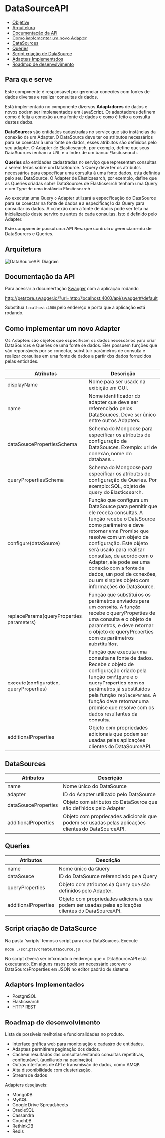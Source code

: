 # DataSourceAPI

<!-- START doctoc generated TOC please keep comment here to allow auto update -->
<!-- DON'T EDIT THIS SECTION, INSTEAD RE-RUN doctoc TO UPDATE -->


- [Objetivo](#objetivo)
- [Arquitetura](#arquitetura)
- [Documentação da API](#documenta%C3%A7%C3%A3o-da-api)
- [Como implementar um novo Adapter](#como-implementar-um-novo-adapter)
- [DataSources](#datasources)
- [Queries](#queries)
- [Script criação de DataSource](#script-cria%C3%A7%C3%A3o-de-datasource)
- [Adapters Implementados](#adapters-implementados)
- [Roadmap de desenvolvimento](#roadmap-de-desenvolvimento)

<!-- END doctoc generated TOC please keep comment here to allow auto update -->

## Para que serve

Este componente é responsável por gerenciar conexões com fontes de dados diversas e realizar consultas de dados.

Está implementado no componente diversos **Adaptadores** de dados e novos podem ser implementados em JavaScript.
Os adaptadores definem como é feita a conexão a uma fonte de dados e como é feito a consulta destes dados.

**DataSources** são entidades cadastradas no serviço que são instâncias da conexão de um Adapter.
O DataSource deve ter os atributos necessários para se conectar à uma fonte de dados, esses atributos são definidos pelo seu adapter.
O Adapter de Elasticsearch, por exemplo, define que seus DataSources tenham a URL e o Index de um banco Elasticsearch.

**Queries** são entidades cadastradas no serviço que representam consultas a serem feitas sobre um DataSource.
A Query deve ter os atributos necessários para especificar uma consulta à uma fonte dados, esta definida pelo seu DataSource.
O Adapter de Elasticsearch, por exemplo, define que as Queries criadas sobre DataSources de Elasticsearch tenham uma Query e um Type de uma instância Elasticsearch.

Ao executar uma Query o Adapter utilizará a especificação do DataSource para se conectar na fonte de dados e a especificação da Query para consultar os dados.
A conexão com a fonte de dados pode ser feita na inicialização deste serviço ou antes de cada consultas. Isto é definido pelo Adapter.

Este componente possui uma API Rest que controla o gerenciamento de DataSources e Queries.

## Arquitetura
![DataSourceAPI Diagram](./diagram.png)

## Documentação da API
Para acessar a documentação [Swagger](http://swagger.io/) com a aplicação rodando:

http://petstore.swagger.io/?url=http://localhost:4000/api/swagger#/default

Substitua `localhost:4000` pelo endereço e porta que a aplicação está rodando.

## Como implementar um novo Adapter

Os Adapters são objetos que especificam os dados necessários para criar DataSources e Queries de uma fonte de dados.
Eles possuem funções que são reponsáveis por se conectar, substituir parâmetros de consulta e realizar consultas em uma fonte de dados a partir dos dados fornecidos pelas entidades.

| Atributos                                  | Descrição                                                                                                                                                                                                                                                                                                                                                        |
|--------------------------------------------|------------------------------------------------------------------------------------------------------------------------------------------------------------------------------------------------------------------------------------------------------------------------------------------------------------------------------------------------------------------------------------------------|
| displayName                                | Nome para ser usado na exibição em GUI.                                                                                                                                                                                                                                                                                                                                                        |
| name                                       | Nome identificador do adapter que deve ser referenciado pelos DataSources. Deve ser único entre outros Adapters.                                                                                                                                                                                                                                                                              |
| dataSourcePropertiesSchema                 | Schema do Mongoose para especificar os atributos de configuração de DataSources. Exemplo: url de conexão, nome do database...                                                                                                                                                                                                                                                                  |
| queryPropertiesSchema                      | Schema do Mongoose para especificar os atributos de configuração de Queries. Por exemplo: SQL, objeto de query do Elasticsearch.                                                                                                                                                                                                                                                               |
| configure(dataSource)                      | Função que configura um DataSource para permitir que ele receba consultas. A função recebe o DataSource como parâmetro e deve retornar uma Promise que resolve com um objeto de configuração. Este objeto será usado para realizar consultas, de acordo com o Adapter, ele pode ser uma conexão com a fonte de dados, um pool de conexões, ou um simples objeto com informações do DataSource. |
| replaceParams(queryProperties, parameters) | Função que substitui os os parâmetros enviados para um consulta. A função recebe o queryProperties de uma consulta e o objeto de parametros, e deve retornar o objeto de queryProperties com os parâmetros substituídos.                                                                                                                                                                       |
| execute(configuration, queryProperties)    | Função que executa uma consulta na fonte de dados. Recebe o objeto de configuração criado pela função `configure` e o queryProperties com os parâmetros já substituídos pela função `replaceParams`. A função deve retornar uma promise que resolve com os dados resultantes da consulta.                                                                                                      |
| additionalProperties                       | Objeto com propriedades adicionais que podem ser usadas pelas aplicações clientes do DataSourceAPI.                                                                                                                                                                                                                                                                                         |


## DataSources

| Atributos            | Descrição                                                                                           |
|----------------------|-----------------------------------------------------------------------------------------------------|
| name                 | Nome único do DataSource                                                                            |
| adapter              | ID do Adapter utilizado pelo DataSource                                                             |
| dataSourceProperties | Objeto com atributos do DataSource que são definidos pelo Adapter                                   |
| additionalProperties | Objeto com propriedades adicionais que podem ser usadas pelas aplicações clientes do DataSourceAPI. |

## Queries

| Atributos            | Descrição                                                                                           |
|----------------------|-----------------------------------------------------------------------------------------------------|
| name                 | Nome único da Query                                                                                 |
| dataSource           | ID do DataSource referenciado pela Query                                                            |
| queryProperties      | Objeto com atributos da Query que são definidos pelo Adapter.                                       |
| additionalProperties | Objeto com propriedades adicionais que podem ser usadas pelas aplicações clientes do DataSourceAPI. |

## Script criação de DataSource

Na pasta 'scripts' temos o script para criar DataSources.
Execute:

    node ./scripts/createDataSource.js

No script deverá ser informado o endereço que o DataSourceAPI está executando.
Em alguns casos pode ser necessário escrever o DataSourceProperties em JSON no editor padrão do sistema.

## Adapters Implementados
 - PostgreSQL
 - Elasticsearch
 - HTTP REST
 

## Roadmap de desenvolvimento

Lista de possíveis melhorias e funcionalidades no produto.
 - Interface gráfica web para monitoração e cadastro de entidades.
 - Adapters permitirem paginação dos dados.
 - Cachear resultados das consultas evitando consultas repetitivas, configurável, (auxiliando na paginação).
 - Outras interfaces de API e transmissão de dados, como AMQP.
 - Alta disponibilidade com clusterização.
 - Stream de dados

Adapters desejáveis:
 - MongoDB
 - MySQL
 - Google Drive Spreadsheets
 - OracleSQL
 - Cassandra
 - CouchDB
 - RethinkDB
 - Redis
